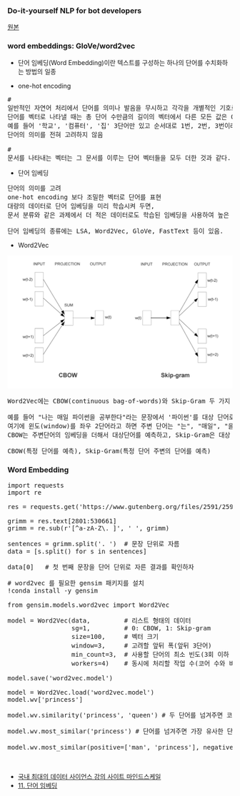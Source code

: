 ### Do-it-yourself NLP for bot developers
[원본](https://medium.com/rasa-blog/do-it-yourself-nlp-for-bot-developers-2e2da2817f3d)


### word embeddings: GloVe/word2vec

* 단어 임베딩(Word Embedding)이란 텍스트를 구성하는 하나의 단어를 수치화하는 방법의 일종

* one-hot encoding
<pre>
#
일반적인 자연어 처리에서 단어를 의미나 발음을 무시하고 각각을 개별적인 기호로 취급
단어를 벡터로 나타낼 때는 총 단어 수만큼의 길이의 벡터에서 다른 모든 값은 0으로 하고 단어 번호에 해당하는 원소만 1로 표시
예를 들어 '학교', '컴퓨터', '집' 3단어만 있고 순서대로 1번, 2번, 3번이라면 학교(1,0,0), 컴퓨터(0,1,0), 집(0,0,1) 표현
단어의 의미를 전혀 고려하지 않음

#
문서를 나타내는 벡터는 그 문서를 이루는 단어 벡터들을 모두 더한 것과 같다.
</pre>

* 단어 임베딩
<pre>
단어의 의미를 고려
one-hot encoding 보다 조밀한 벡터로 단어를 표현
대량의 데이터로 단어 임베딩을 미리 학습시켜 두면, 
문서 분류와 같은 과제에서 더 적은 데이터로도 학습된 임베딩을 사용하여 높은 성능을 낼 수 있음

단어 임베딩의 종류에는 LSA, Word2Vec, GloVe, FastText 등이 있음.
</pre>


* Word2Vec

![](https://raw.githubusercontent.com/rohan-varma/paper-analysis/master/word2vec-papers/models.png)

<pre>
Word2Vec에는 CBOW(continuous bag-of-words)와 Skip-Gram 두 가지 방식이 있음

예를 들어 "나는 매일 파이썬을 공부한다"라는 문장에서 '파이썬'를 대상 단어로 하자. 
여기에 윈도(window)를 좌우 2단어라고 하면 주변 단어는 "는", "매일", "을", "공부"가 될 것이다. 
CBOW는 주변단어의 임베딩을 더해서 대상단어를 예측하고, Skip-Gram은 대상 단어의 임베딩으로 주변단어를 예측한다.

CBOW(특정 단어를 예측), Skip-Gram(특정 단어 주변의 단어를 예측)
</pre>



### Word Embedding
<pre>
import requests
import re

res = requests.get('https://www.gutenberg.org/files/2591/2591-0.txt')

grimm = res.text[2801:530661]
grimm = re.sub(r'[^a-zA-Z\. ]', ' ', grimm)

sentences = grimm.split('. ')  # 문장 단위로 자름
data = [s.split() for s in sentences]

data[0]   # 첫 번째 문장을 단어 단위로 자른 결과를 확인하자

# word2vec 를 필요한 gensim 패키지를 설치
!conda install -y gensim

from gensim.models.word2vec import Word2Vec

model = Word2Vec(data,         # 리스트 형태의 데이터
                 sg=1,         # 0: CBOW, 1: Skip-gram
                 size=100,     # 벡터 크기
                 window=3,     # 고려할 앞뒤 폭(앞뒤 3단어)
                 min_count=3,  # 사용할 단어의 최소 빈도(3회 이하 단어 무시)
                 workers=4)    # 동시에 처리할 작업 수(코어 수와 비슷하게 설정)

model.save('word2vec.model')

model = Word2Vec.load('word2vec.model')
model.wv['princess']

model.wv.similarity('princess', 'queen') # 두 단어를 넘겨주면 코사인 유사도를 구할 수 있다.

model.wv.most_similar('princess') # 단어를 넘겨주면 가장 유사한 단어를 추출할 수 있다.

model.wv.most_similar(positive=['man', 'princess'], negative=['woman']) # positive와 negative라는 옵션을 넘겨줄 수 있다.


</pre>

* [국내 최대의 데이터 사이언스 강의 사이트 마인드스케일](https://mindscale.kr/)
* [11. 단어 임베딩](http://doc.mindscale.kr/km/unstructured/11.html)



